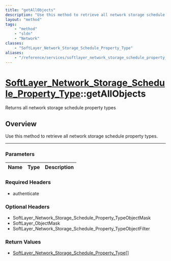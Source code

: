 ```yaml
---
title: "getAllObjects"
description: "Use this method to retrieve all network storage schedule property types."
layout: "method"
tags:
    - "method"
    - "sldn"
    - "Network"
classes:
    - "SoftLayer_Network_Storage_Schedule_Property_Type"
aliases:
    - "/reference/services/softlayer_network_storage_schedule_property_type/getAllObjects"
---
```

# [SoftLayer_Network_Storage_Schedule_Property_Type](/reference/services/SoftLayer_Network_Storage_Schedule_Property_Type)::getAllObjects


Returns all network storage schedule property types


## Overview 
Use this method to retrieve all network storage schedule property types. 

-----

### Parameters 
|Name | Type | Description |
| --- | --- | --- |


### Required Headers
* authenticate


### Optional Headers
* SoftLayer_Network_Storage_Schedule_Property_TypeObjectMask
* SoftLayer_ObjectMask
* SoftLayer_Network_Storage_Schedule_Property_TypeObjectFilter

### Return Values
* <a href='/reference/datatypes/SoftLayer_Network_Storage_Schedule_Property_Type'>SoftLayer_Network_Storage_Schedule_Property_Type[] </a>




